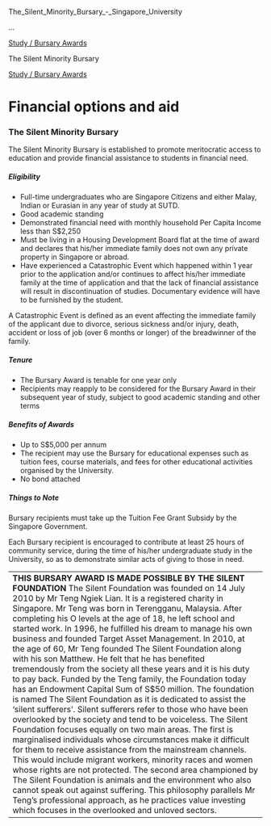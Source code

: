 The_Silent_Minority_Bursary_-_Singapore_University



…

 [Study / Bursary Awards](/admissions/undergraduate/financing-options-and-aid/financial-aid/study-bursary-awards) 

The Silent Minority Bursary

[Study / Bursary Awards](https://www.sutd.edu.sg/admissions/undergraduate/financing-options-and-aid/financial-aid/study-bursary-awards)

Financial options and aid
=========================

### The Silent Minority Bursary



The Silent Minority Bursary is established to promote meritocratic access to education and provide financial assistance to students in financial need.



##### **Eligibility**



* Full-time undergraduates who are Singapore Citizens and either Malay, Indian or Eurasian in any year of study at SUTD.
* Good academic standing
* Demonstrated financial need with monthly household Per Capita Income less than S$2,250
* Must be living in a Housing Development Board flat at the time of award and declares that his/her immediate family does not own any private property in Singapore or abroad.
* Have experienced a Catastrophic Event which happened within 1 year prior to the application and/or continues to affect his/her immediate family at the time of application and that the lack of financial assistance will result in discontinuation of studies. Documentary evidence will have to be furnished by the student.


A Catastrophic Event is defined as an event affecting the immediate family of the applicant due to divorce, serious sickness and/or injury, death, accident or loss of job (over 6 months or longer) of the breadwinner of the family.



##### **Tenure**



* The Bursary Award is tenable for one year only
* Recipients may reapply to be considered for the Bursary Award in their subsequent year of study, subject to good academic standing and other terms


##### **Benefits of Awards**



* Up to S$5,000 per annum
* The recipient may use the Bursary for educational expenses such as tuition fees, course materials, and fees for other educational activities organised by the University.
* No bond attached


##### **Things to Note**



Bursary recipients must take up the Tuition Fee Grant Subsidy by the Singapore Government.  
  
Each Bursary recipient is encouraged to contribute at least 25 hours of community service, during the time of his/her undergraduate study in the University, so as to demonstrate similar acts of giving to those in need.



|  |
| --- |
| **THIS BURSARY AWARD IS MADE POSSIBLE BY​ THE SILENT FOUNDATION**   The Silent Foundation was founded on 14 July 2010 by Mr Teng Ngiek Lian. It is a registered charity in Singapore.    Mr Teng was born in Terengganu, Malaysia. After completing his O levels at the age of 18, he left school and started work. In 1996, he fulfilled his dream to manage his own business and founded Target Asset Management. In 2010, at the age of 60, Mr Teng founded The Silent Foundation along with his son Matthew. He felt that he has benefited tremendously from the society all these years and it is his duty to pay back.    Funded by the Teng family, the Foundation today has an Endowment Capital Sum of S$50 million.    The foundation is named The Silent Foundation as it is dedicated to assist the ‘silent sufferers’. Silent sufferers refer to those who have been overlooked by the society and tend to be voiceless. The Silent Foundation focuses equally on two main areas. The first is marginalised individuals whose circumstances make it difficult for them to receive assistance from the mainstream channels. This would include migrant workers, minority races and women whose rights are not protected. The second area championed by The Silent Foundation is animals and the environment who also cannot speak out against suffering.    This philosophy parallels Mr Teng’s professional approach, as he practices value investing which focuses in the overlooked and unloved sectors. |

